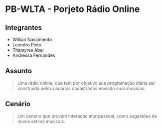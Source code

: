 # PB-WLTA - Porjeto Rádio Online

## Integrantes
- Willian Nascimento
- Leondro Pinto
- Thamyres Abal
- Andressa Fernandes

## Assunto
> Uma rádio online, que tem por objetivo sua programação diária ser construída pelos usuários cadastrados enviado suas músicas.


## Cenário
> Um cenário que provém interação interpessoal, como sugestões de novos estilos musicais.

